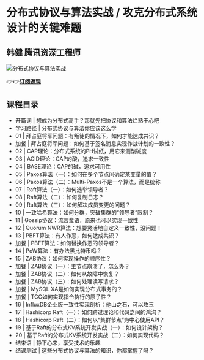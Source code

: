 分布式协议与算法实战 / 攻克分布式系统设计的关键难题
===========================

韩健 **腾讯资深工程师**
--------------

![分布式协议与算法实战](https://www.geekgay.com/storage/geek/geek_7b2bd7b1afc36a0231d792ec6749df25.jpg)  
  
👉👉[**订阅返现**](https://time.geekbang.org/column/intro/100046101?code=X4YG6KDUch5AIBxHPAXHXK9Mf2j-FvOxqx7Q-w4eX6A%3D "分布式协议与算法实战")  
  
课程目录
----

  
  
- 开篇词 | 想成为分布式高手？那就先把协议和算法烂熟于心吧
- 学习路径 | 分布式协议与算法你应该这么学
- 01 | 拜占庭将军问题：有叛徒的情况下，如何才能达成共识？
- 加餐 | 拜占庭将军问题：如何基于签名消息实现作战计划的一致性？
- 02 | CAP理论：分布式系统的PH试纸，用它来测酸碱度
- 03 | ACID理论：CAP的酸，追求一致性
- 04 | BASE理论：CAP的碱，追求可用性
- 05 | Paxos算法（一）：如何在多个节点间确定某变量的值？
- 06 | Paxos算法（二）：Multi-Paxos不是一个算法，而是统称
- 07 | Raft算法（一）：如何选举领导者？
- 08 | Raft算法（二）：如何复制日志？
- 09 | Raft算法（三）：如何解决成员变更的问题？
- 10 | 一致哈希算法：如何分群，突破集群的“领导者”限制？
- 11 | Gossip协议：流言蜚语，原来也可以实现一致性
- 12 | Quorum NWR算法：想要灵活地自定义一致性，没问题！
- 13 | PBFT算法：有人作恶，如何达成共识？
- 加餐 | PBFT算法：如何替换作恶的领导者？
- 14 | PoW算法：有办法黑比特币吗？
- 15 | ZAB协议：如何实现操作的顺序性？
- 加餐 | ZAB协议（一）：主节点崩溃了，怎么办？
- 加餐 | ZAB协议（二）：如何从故障中恢复？
- 加餐 | ZAB协议（三）：如何处理读写请求？
- 加餐 | MySQL XA是如何实现分布式事务的？
- 加餐 | TCC如何实现指令执行的原子性？
- 16 | InfluxDB企业版一致性实现剖析：他山之石，可以攻玉
- 17 | Hashicorp Raft（一）：如何跨过理论和代码之间的鸿沟？
- 18 | Hashicorp Raft（二）：如何以“集群节点”为中心使用API？
- 19 | 基于Raft的分布式KV系统开发实战（一）：如何设计架构？
- 20 | 基于Raft的分布式KV系统开发实战（二）：如何实现代码？
- 结束语 | 静下心来，享受技术的乐趣
- 结课测试 | 这些分布式协议与算法的知识，你都掌握了吗？